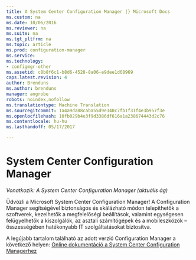```yaml
---
title: A System Center Configuration Manager |} Microsoft Docs
ms.custom: na
ms.date: 10/06/2016
ms.reviewer: na
ms.suite: na
ms.tgt_pltfrm: na
ms.topic: article
ms.prod: configuration-manager
ms.service: 
ms.technology:
- configmgr-other
ms.assetid: c8b8f6c1-b8d6-4528-8a06-e9dee1d68969
caps.latest.revision: 4
author: Brenduns
ms.author: brenduns
manager: angrobe
robots: noindex,nofollow
ms.translationtype: Machine Translation
ms.sourcegitcommit: 1a4a9da88caba55d9e340c7fb1f31f4e3b957f3e
ms.openlocfilehash: 10fb029b4e3f9d3386df616a1a238674443d2c76
ms.contentlocale: hu-hu
ms.lasthandoff: 05/17/2017

---
```

# <a name="system-center-configuration-manager"></a>System Center Configuration Manager

*Vonatkozik: A System Center Configuration Manager (aktuális ág)*

Üdvözli a Microsoft System Center Configuration Manager! A Configuration Manager segítségével biztonságos és skálázható módon telepíthetők a szoftverek, kezelhetők a megfelelőségi beállítások, valamint egységesen felügyelhetők a kiszolgálók, az asztali számítógépek és a mobileszközök – összességében hatékonyabb IT szolgáltatásokat biztosítva.  

 A legújabb tartalom található az adott verzió Configuration Manager a következő helyen: [Online dokumentáció a System Center Configuration Managerhez](https://go.microsoft.com/fwlink/?LinkID=533344)

